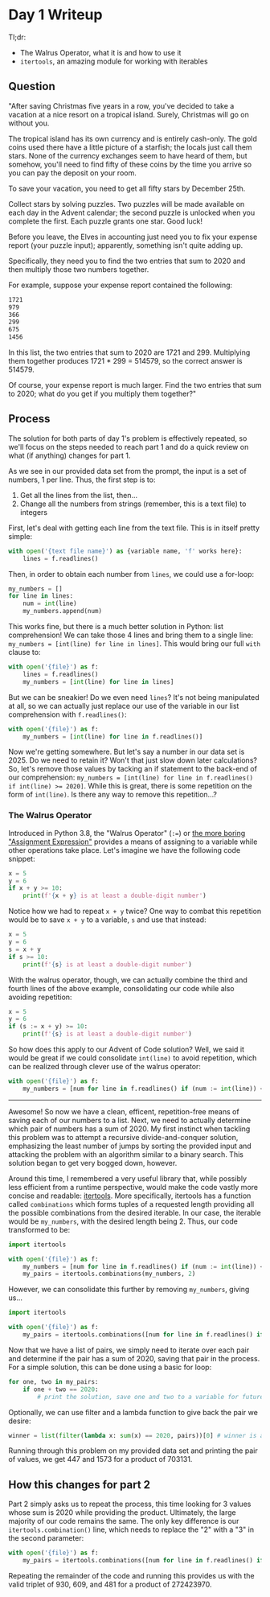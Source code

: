 # Day 1 Writeup

Tl;dr:

- The Walrus Operator, what it is and how to use it
- `itertools`, an amazing module for working with iterables

## Question

"After saving Christmas five years in a row, you've decided to take a vacation at a nice resort on a tropical island. Surely, Christmas will go on without you.

The tropical island has its own currency and is entirely cash-only. The gold coins used there have a little picture of a starfish; the locals just call them stars. None of the currency exchanges seem to have heard of them, but somehow, you'll need to find fifty of these coins by the time you arrive so you can pay the deposit on your room.

To save your vacation, you need to get all fifty stars by December 25th.

Collect stars by solving puzzles. Two puzzles will be made available on each day in the Advent calendar; the second puzzle is unlocked when you complete the first. Each puzzle grants one star. Good luck!

Before you leave, the Elves in accounting just need you to fix your expense report (your puzzle input); apparently, something isn't quite adding up.

Specifically, they need you to find the two entries that sum to 2020 and then multiply those two numbers together.

For example, suppose your expense report contained the following:

```md
1721
979
366
299
675
1456
```

In this list, the two entries that sum to 2020 are 1721 and 299. Multiplying them together produces 1721 * 299 = 514579, so the correct answer is 514579.

Of course, your expense report is much larger. Find the two entries that sum to 2020; what do you get if you multiply them together?"

## Process

The solution for both parts of day 1's problem is effectively repeated, so we'll focus on the steps needed to reach part 1 and do a quick review on what (if anything) changes for part 1.

As we see in our provided data set from the prompt, the input is a set of numbers, 1 per line. Thus, the first step is to:

1) Get all the lines from the list, then...
2) Change all the numbers from strings (remember, this is a text file) to integers

First, let's deal with getting each line from the text file. This is in itself pretty simple:

```python
with open('{text file name}') as {variable name, 'f' works here}:
    lines = f.readlines()
```

Then, in order to obtain each number from `lines`, we could use a for-loop:

```python
my_numbers = []
for line in lines:
    num = int(line)
    my_numbers.append(num)
```

This works fine, but there is a much better solution in Python: list comprehension! We can take those 4 lines and bring them to a single line: `my_numbers = [int(line) for line in lines]`. This would bring our full `with` clause to:

```python
with open('{file}') as f:
    lines = f.readlines()
    my_numbers = [int(line) for line in lines]
```

But we can be sneakier! Do we even need `lines`? It's not being manipulated at all, so we can actually just replace our use of the variable in our list comprehension with `f.readlines()`:

```python
with open('{file}') as f:
    my_numbers = [int(line) for line in f.readlines()]
```

Now we're getting somewhere. But let's say a number in our data set is 2025. Do we need to retain it? Won't that just slow down later calculations? So, let's remove those values by tacking an if statement to the back-end of our comprehension: `my_numbers = [int(line) for line in f.readlines() if int(line) >= 2020]`. While this is great, there is some repetition on the form of `int(line)`. Is there any way to remove this repetition...?

### The Walrus Operator

Introduced in Python 3.8, the "Walrus Operator" (`:=`) or [the more boring "Assignment Expression"](https://www.python.org/dev/peps/pep-0572/) provides a means of assigning to a variable while other operations take place. Let's imagine we have the following code snippet:

```python
x = 5
y = 6
if x + y >= 10:
    print(f'{x + y} is at least a double-digit number')
```

Notice how we had to repeat `x + y` twice? One way to combat this repetition would be to save `x + y` to a variable, `s` and use that instead:

```python
x = 5
y = 6
s = x + y
if s >= 10:
    print(f'{s} is at least a double-digit number')
```

With the walrus operator, though, we can actually combine the third and fourth lines of the above example, consolidating our code while also avoiding repetition:

```python
x = 5
y = 6
if (s := x + y) >= 10:
    print(f'{s} is at least a double-digit number')
```

So how does this apply to our Advent of Code solution? Well, we said it would be great if we could consolidate `int(line)` to avoid repetition, which can be realized through clever use of the walrus operator:

```python
with open('{file}') as f:
    my_numbers = [num for line in f.readlines() if (num := int(line)) < 2020]
```

---

Awesome! So now we have a clean, efficent, repetition-free means of saving each of our numbers to a list. Next, we need to actually determine which pair of numbers has a sum of 2020. My first instinct when tackling this problem was to attempt a recursive divide-and-conquer solution, emphasizing the least number of jumps by sorting the provided input and attacking the problem with an algorithm similar to a binary search. This solution began to get very bogged down, however.

Around this time, I remembered a very useful library that, while possibly less efficient from a runtime perspective, would make the code vastly more concise and readable: [itertools](https://docs.python.org/3/library/itertools.html). More specifically, itertools has a function called `combinations` which forms tuples of a requested length providing all the possible combinations from the desired iterable. In our case, the iterable would be `my_numbers`, with the desired length being 2. Thus, our code transformed to be:

```python
import itertools

with open('{file}') as f:
    my_numbers = [num for line in f.readlines() if (num := int(line)) < 2020]
    my_pairs = itertools.combinations(my_numbers, 2)
```

However, we can consolidate this further by removing `my_numbers`, giving us...

```python
import itertools

with open('{file}') as f:
    my_pairs = itertools.combinations([num for line in f.readlines() if (num := int(line)) < 2020], 2)
```

Now that we have a list of pairs, we simply need to iterate over each pair and determine if the pair has a sum of 2020, saving that pair in the process. For a simple solution, this can be done using a basic for loop:

```python
for one, two in my_pairs:
    if one + two == 2020:
        # print the solution, save one and two to a variable for future use or return a result, if in a function
```

Optionally, we can use filter and a lambda function to give back the pair we desire:

```python
winner = list(filter(lambda x: sum(x) == 2020, pairs))[0] # winner is a tuple of (num1, num2)
```

Running through this problem on my provided data set and printing the pair of values, we get 447 and 1573 for a product of 703131.

## How this changes for part 2

Part 2 simply asks us to repeat the process, this time looking for 3 values whose sum is 2020 while providing the product. Ultimately, the large majority of our code remains the same. The only key difference is our `itertools.combination()` line, which needs to replace the "2" with a "3" in the second parameter:

```python
with open('{file}') as f:
    my_pairs = itertools.combinations([num for line in f.readlines() if (num := int(line)) < 2019], 3)
```

Repeating the remainder of the code and running this provides us with the valid triplet of 930, 609, and 481 for a product of 272423970.
